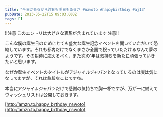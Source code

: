 ```yaml
---
title: "今日があるから昨日も明日もあるさ #nawoto #happybirthday #aj13"
pubDate: 2013-05-22T15:09:03.000Z
tags: []
---
```


!!注意 このエントリは大げさな表現が含まれています 注意!!

こんな僕の誕生日のためにとても盛大な誕生記念イベントを開いていただいて恐縮しています。それも都内だけでなくまさか全国で祝っていただけるなんて夢のようです。その期待に応えるべく、また次の1年は気持ちを新たに頑張っていきたいと思います。

なぜか誕生イベントのタイトルがアジャイルジャパンとなっているのは実は気になってますが、それは些細なことですね。

本当にアジャイルジャパンだけで感謝の気持ちで胸一杯ですが、万が一に備えてウィッシュリストは公開しておきます。

[http://amzn.to/happy_birthday_nawoto](http://amzn.to/happy_birthday_nawoto)